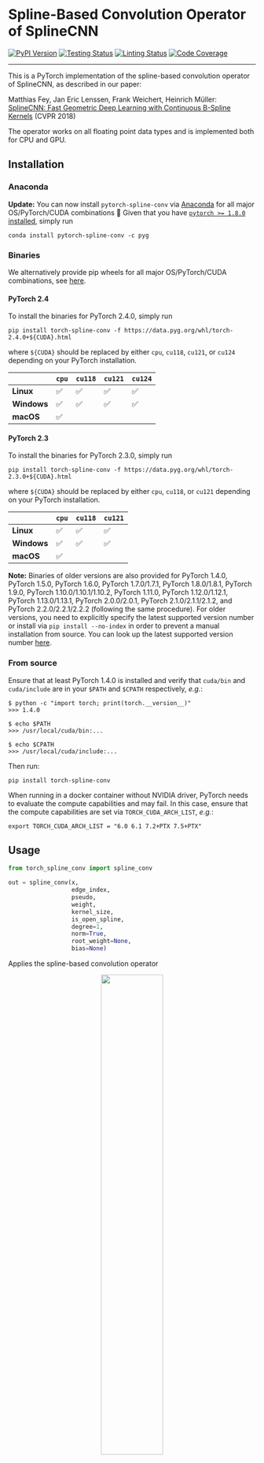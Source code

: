 [pypi-image]: https://badge.fury.io/py/torch-spline-conv.svg
[pypi-url]: https://pypi.python.org/pypi/torch-spline-conv
[testing-image]: https://github.com/rusty1s/pytorch_spline_conv/actions/workflows/testing.yml/badge.svg
[testing-url]: https://github.com/rusty1s/pytorch_spline_conv/actions/workflows/testing.yml
[linting-image]: https://github.com/rusty1s/pytorch_spline_conv/actions/workflows/linting.yml/badge.svg
[linting-url]: https://github.com/rusty1s/pytorch_spline_conv/actions/workflows/linting.yml
[coverage-image]: https://codecov.io/gh/rusty1s/pytorch_spline_conv/branch/master/graph/badge.svg
[coverage-url]: https://codecov.io/github/rusty1s/pytorch_spline_conv?branch=master

# Spline-Based Convolution Operator of SplineCNN

[![PyPI Version][pypi-image]][pypi-url]
[![Testing Status][testing-image]][testing-url]
[![Linting Status][linting-image]][linting-url]
[![Code Coverage][coverage-image]][coverage-url]

--------------------------------------------------------------------------------

This is a PyTorch implementation of the spline-based convolution operator of SplineCNN, as described in our paper:

Matthias Fey, Jan Eric Lenssen, Frank Weichert, Heinrich Müller: [SplineCNN: Fast Geometric Deep Learning with Continuous B-Spline Kernels](https://arxiv.org/abs/1711.08920) (CVPR 2018)

The operator works on all floating point data types and is implemented both for CPU and GPU.

## Installation

### Anaconda

**Update:** You can now install `pytorch-spline-conv` via [Anaconda](https://anaconda.org/pyg/pytorch-spline-conv) for all major OS/PyTorch/CUDA combinations 🤗
Given that you have [`pytorch >= 1.8.0` installed](https://pytorch.org/get-started/locally/), simply run

```
conda install pytorch-spline-conv -c pyg
```

### Binaries

We alternatively provide pip wheels for all major OS/PyTorch/CUDA combinations, see [here](https://data.pyg.org/whl).

#### PyTorch 2.4

To install the binaries for PyTorch 2.4.0, simply run

```
pip install torch-spline-conv -f https://data.pyg.org/whl/torch-2.4.0+${CUDA}.html
```

where `${CUDA}` should be replaced by either `cpu`, `cu118`, `cu121`, or `cu124` depending on your PyTorch installation.

|             | `cpu` | `cu118` | `cu121` | `cu124` |
|-------------|-------|---------|---------|---------|
| **Linux**   | ✅    | ✅      | ✅      | ✅      |
| **Windows** | ✅    | ✅      | ✅      | ✅      |
| **macOS**   | ✅    |         |         |         |

#### PyTorch 2.3

To install the binaries for PyTorch 2.3.0, simply run

```
pip install torch-spline-conv -f https://data.pyg.org/whl/torch-2.3.0+${CUDA}.html
```

where `${CUDA}` should be replaced by either `cpu`, `cu118`, or `cu121` depending on your PyTorch installation.

|             | `cpu` | `cu118` | `cu121` |
|-------------|-------|---------|---------|
| **Linux**   | ✅    | ✅      | ✅      |
| **Windows** | ✅    | ✅      | ✅      |
| **macOS**   | ✅    |         |         |

**Note:** Binaries of older versions are also provided for PyTorch 1.4.0, PyTorch 1.5.0, PyTorch 1.6.0, PyTorch 1.7.0/1.7.1, PyTorch 1.8.0/1.8.1, PyTorch 1.9.0, PyTorch 1.10.0/1.10.1/1.10.2, PyTorch 1.11.0, PyTorch 1.12.0/1.12.1, PyTorch 1.13.0/1.13.1, PyTorch 2.0.0/2.0.1, PyTorch 2.1.0/2.1.1/2.1.2, and PyTorch 2.2.0/2.2.1/2.2.2 (following the same procedure).
For older versions, you need to explicitly specify the latest supported version number or install via `pip install --no-index` in order to prevent a manual installation from source.
You can look up the latest supported version number [here](https://data.pyg.org/whl).

### From source

Ensure that at least PyTorch 1.4.0 is installed and verify that `cuda/bin` and `cuda/include` are in your `$PATH` and `$CPATH` respectively, *e.g.*:

```
$ python -c "import torch; print(torch.__version__)"
>>> 1.4.0

$ echo $PATH
>>> /usr/local/cuda/bin:...

$ echo $CPATH
>>> /usr/local/cuda/include:...
```

Then run:

```
pip install torch-spline-conv
```

When running in a docker container without NVIDIA driver, PyTorch needs to evaluate the compute capabilities and may fail.
In this case, ensure that the compute capabilities are set via `TORCH_CUDA_ARCH_LIST`, *e.g.*:

```
export TORCH_CUDA_ARCH_LIST = "6.0 6.1 7.2+PTX 7.5+PTX"
```

## Usage

```python
from torch_spline_conv import spline_conv

out = spline_conv(x,
                  edge_index,
                  pseudo,
                  weight,
                  kernel_size,
                  is_open_spline,
                  degree=1,
                  norm=True,
                  root_weight=None,
                  bias=None)
```

Applies the spline-based convolution operator
<p align="center">
  <img width="50%" src="https://user-images.githubusercontent.com/6945922/38684093-36d9c52e-3e6f-11e8-9021-db054223c6b9.png" />
</p>
over several node features of an input graph.
The kernel function is defined over the weighted B-spline tensor product basis, as shown below for different B-spline degrees.

<p align="center">
  <img width="45%" src="https://user-images.githubusercontent.com/6945922/38685443-3a2a0c68-3e72-11e8-8e13-9ce9ad8fe43e.png" />
  <img width="45%" src="https://user-images.githubusercontent.com/6945922/38685459-42b2bcae-3e72-11e8-88cc-4b61e41dbd93.png" />
</p>

### Parameters

* **x** *(Tensor)* - Input node features of shape `(number_of_nodes x in_channels)`.
* **edge_index** *(LongTensor)* - Graph edges, given by source and target indices, of shape `(2 x number_of_edges)`.
* **pseudo** *(Tensor)* - Edge attributes, ie. pseudo coordinates, of shape `(number_of_edges x number_of_edge_attributes)` in the fixed interval [0, 1].
* **weight** *(Tensor)* - Trainable weight parameters of shape `(kernel_size x in_channels x out_channels)`.
* **kernel_size** *(LongTensor)* - Number of trainable weight parameters in each edge dimension.
* **is_open_spline** *(ByteTensor)* - Whether to use open or closed B-spline bases for each dimension.
* **degree** *(int, optional)* - B-spline basis degree. (default: `1`)
* **norm** *(bool, optional)*: Whether to normalize output by node degree. (default: `True`)
* **root_weight** *(Tensor, optional)* - Additional shared trainable parameters for each feature of the root node of shape `(in_channels x out_channels)`. (default: `None`)
* **bias** *(Tensor, optional)* - Optional bias of shape `(out_channels)`. (default: `None`)

### Returns

* **out** *(Tensor)* - Out node features of shape `(number_of_nodes x out_channels)`.

### Example

```python
import torch
from torch_spline_conv import spline_conv

x = torch.rand((4, 2), dtype=torch.float)  # 4 nodes with 2 features each
edge_index = torch.tensor([[0, 1, 1, 2, 2, 3], [1, 0, 2, 1, 3, 2]])  # 6 edges
pseudo = torch.rand((6, 2), dtype=torch.float)  # two-dimensional edge attributes
weight = torch.rand((25, 2, 4), dtype=torch.float)  # 25 parameters for in_channels x out_channels
kernel_size = torch.tensor([5, 5])  # 5 parameters in each edge dimension
is_open_spline = torch.tensor([1, 1], dtype=torch.uint8)  # only use open B-splines
degree = 1  # B-spline degree of 1
norm = True  # Normalize output by node degree.
root_weight = torch.rand((2, 4), dtype=torch.float)  # separately weight root nodes
bias = None  # do not apply an additional bias

out = spline_conv(x, edge_index, pseudo, weight, kernel_size,
                  is_open_spline, degree, norm, root_weight, bias)

print(out.size())
torch.Size([4, 4])  # 4 nodes with 4 features each
```

## Cite

Please cite our paper if you use this code in your own work:

```
@inproceedings{Fey/etal/2018,
  title={{SplineCNN}: Fast Geometric Deep Learning with Continuous {B}-Spline Kernels},
  author={Fey, Matthias and Lenssen, Jan Eric and Weichert, Frank and M{\"u}ller, Heinrich},
  booktitle={IEEE Conference on Computer Vision and Pattern Recognition (CVPR)},
  year={2018},
}
```

## Running tests

```
pytest
```

## C++ API

`torch-spline-conv` also offers a C++ API that contains C++ equivalent of python models.

```
mkdir build
cd build
# Add -DWITH_CUDA=on support for the CUDA if needed
cmake ..
make
make install
```
